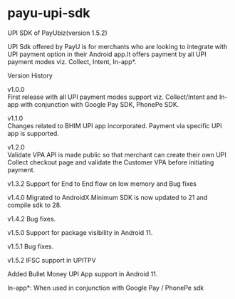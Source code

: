 # payu-upi-sdk
UPI SDK of PayUbiz(version 1.5.2)

UPI Sdk offered by PayU is for merchants who are looking to integrate with UPI payment option in their Android app.It offers payment by all UPI payment modes viz. Collect, Intent, In-app*. 

Version History 

v1.0.0  
First release with all UPI payment modes support viz. Collect/Intent and In-app with conjunction with Google Pay SDK, PhonePe SDK. 

v1.1.0  
Changes related to BHIM UPI app incorporated. 
Payment via specific UPI app is supported. 

v1.2.0  
Validate VPA API is made public so that merchant can create their own UPI Collect checkout page and validate the Customer VPA before initiating payment.

v1.3.2
Support for End to End flow on low memory and Bug fixes

v1.4.0
Migrated to AndroidX.Minimum SDK is now updated to 21 and compile sdk to 28.

v1.4.2
Bug fixes.

v1.5.0
Support for package visibility in Android 11.

v1.5.1
Bug fixes.

v1.5.2
IFSC support in UPITPV

Added Bullet Money UPI App support in Android 11.

In-app*: When used in conjunction with Google Pay / PhonePe sdk   

